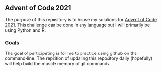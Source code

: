 ## Advent of Code 2021
The purpose of this repository is to house my solutions for [Advent of Code 2021](https://adventofcode.com).
This challenge can be done in any language but I will primarily be using Python and R.
### Goals
The goal of participating is for me to practice using github on the command-line. The repitition of updating this repository daily (hopefully) will help build the muscle memory of git commands.
